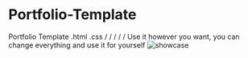 # Portfolio-Template
Portfolio Template .html .css / / / / /
Use it however you want,
you can change everything and use it for yourself
![showcase](https://user-images.githubusercontent.com/124364575/227716700-b579cca4-6f74-48f5-9c8b-59a2675f62f7.JPG)
